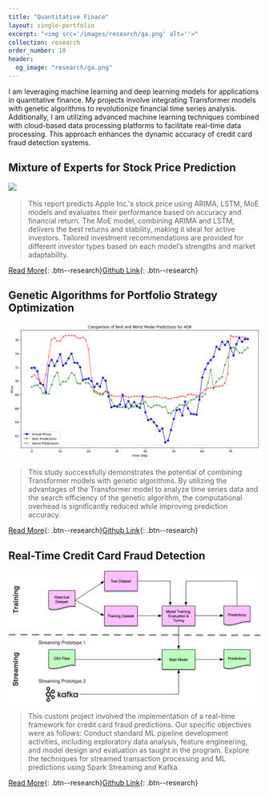 ```yaml
---
title: "Quantitative Finace"
layout: single-portfolio
excerpt: "<img src='/images/research/ga.png' alt=''>"
collection: research
order_number: 10
header: 
  og_image: "research/ga.png"
---
```



I am leveraging machine learning and deep learning models for applications in quantitative finance. My projects involve integrating Transformer models with genetic algorithms to revolutionize financial time series analysis. Additionally, I am utilizing advanced machine learning techniques combined with cloud-based data processing platforms to facilitate real-time data processing. This approach enhances the dynamic accuracy of credit card fraud detection systems.


## Mixture of Experts for Stock Price Prediction

![](/images/research/spp.png)

> This report predicts Apple Inc.'s stock price using ARIMA, LSTM, MoE models and evaluates their performance based on accuracy and financial return. The MoE model, combining ARIMA and LSTM, delivers the best returns and stability, making it ideal for active investors. Tailored investment recommendations are provided for different investor types based on each model’s strengths and market adaptability.


[Read More](/files/pdf/research/spp.pdf){: .btn--research}[Github Link](https://github.com/SigaoLi/UB_DA_Stock_Price_Prediction){: .btn--research} 


## Genetic Algorithms for Portfolio Strategy Optimization

![](/images/research/ga.png)

> This study successfully demonstrates the potential of combining Transformer models with genetic algorithms. By utilizing the advantages of the Transformer model to analyze time series data and the search efficiency of the genetic algorithm, the computational overhead is significantly reduced while improving prediction accuracy.


[Read More](/files/pdf/research/ga.pdf){: .btn--research}[Github Link](https://github.com/SigaoLi/UT_AI_Portfolio_Strategy_Optimization){: .btn--research} 


## Real-Time Credit Card Fraud Detection

![](/images/research/credit.png)

> This custom project involved the implementation of a real-time framework for credit card fraud predictions. Our specific objectives were as follows: Conduct standard ML pipeline development activities, including exploratory data analysis, feature engineering, and model design and evaluation as taught in the program. Explore the techniques for streamed transaction processing and ML predictions using Spark Streaming and Kafka.


[Read More](/files/pdf/research/credit.pdf){: .btn--research}[Github Link](https://github.com/SigaoLi/UW_BD_Credit_Card_Fraud_Detection){: .btn--research} 